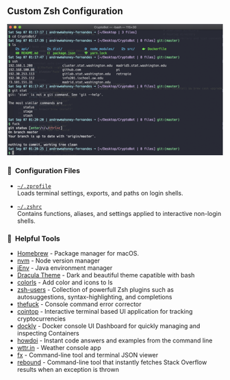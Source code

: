 ## Custom Zsh Configuration

![Terminal Preview](/terminal_preview.png)

### 📄  Configuration Files

- [`~/.zprofile`](./zprofile)  
  Loads terminal settings, exports, and paths on login shells.

- [`~/.zshrc`](./zshrc)  
  Contains functions, aliases, and settings applied to interactive non-login shells.

### 🔧  Helpful Tools

- [Homebrew](https://brew.sh/) - Package manager for macOS.
- [nvm](https://github.com/nvm-sh/nvm) - Node version manager
- [jEnv](https://github.com/jenv/jenv) - Java environment manager
- [Dracula Theme](https://draculatheme.com/terminal/) - Dark and beautiful theme capatible with bash
- [colorls](https://github.com/athityakumar/colorls) - Add color and icons to ls
- [zsh-users](https://github.com/zsh-users) - Collection of powerfull Zsh plugins such as autosuggestions, syntax-highlighting, and completions
- [thefuck](https://github.com/nvbn/thefuck) - Console command error corrector
- [cointop](https://github.com/miguelmota/cointop) - Interactive terminal based UI application for tracking cryptocurrencies
- [dockly](https://github.com/lirantal/dockly) - Docker console UI Dashboard for quickly managing and inspecting Containers
- [howdoi](https://github.com/gleitz/howdoi) - Instant code answers and examples from the command line
- [wttr.in](https://github.com/chubin/wttr.in) - Weather console app
- [fx](https://github.com/antonmedv/fx) - Command-line tool and terminal JSON viewer
- [rebound](https://github.com/shobrook/rebound) - Command-line tool that instantly fetches Stack Overflow results when an exception is thrown
